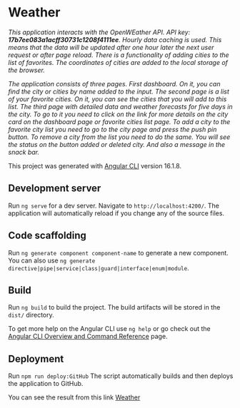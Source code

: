 # Weather

_This application interacts with the OpenWEather API. API key: **17b7ee083a1acff30731c1208f4111ee**. Hourly data caching is used. This means that the data will be updated after one hour later the next user request or after page reload. There is a functionality of adding cities to the list of favorites. The coordinates of cities are added to the local storage of the browser._

_The application consists of three pages. First dashboard. On it, you can find the city or cities by name added to the input. The second page is a list of your favorite cities. On it, you can see the cities that you will add to this list. The third page with detailed data and weather forecasts for five days in the city. To go to it you need to click on the link for more details on the city card on the dashboard page or favorite cities list page. To add a city to the favorite city list you need to go to the city page and press the push pin button. To remove a city from the list you need to do the same. You will see the status on the button added or deleted city. And also a message in the snack bar._

This project was generated with [Angular CLI](https://github.com/angular/angular-cli) version 16.1.8.

## Development server

Run `ng serve` for a dev server. Navigate to `http://localhost:4200/`. The application will automatically reload if you change any of the source files.

## Code scaffolding

Run `ng generate component component-name` to generate a new component. You can also use `ng generate directive|pipe|service|class|guard|interface|enum|module`.

## Build

Run `ng build` to build the project. The build artifacts will be stored in the `dist/` directory.

To get more help on the Angular CLI use `ng help` or go check out the [Angular CLI Overview and Command Reference](https://angular.io/cli) page.

## Deployment

Run `npm run deploy:GitHub` The script automatically builds and then deploys the application to GitHub.

You can see the result from this link [Weather](https://Repyah84.github.io/weather/)
